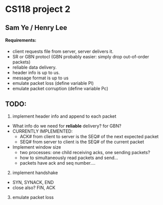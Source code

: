 # CS118 project 2
## Sam Ye / Henry Lee

#### Requirements:
- client requests file from server, server delivers it.
- SR or GBN protocl (GBN probably easier: simply drop out-of-order packets)
- reliable data delivery.
- header info is up to us.
- message format is up to us
- emulate packet loss (define variable Pl)
- emulate packet corruption (define variable Pc)


## TODO:
1. implement header info and append to each packet
  - What info do we need for **reliable** delivery? for GBN?
  - CURRENTLY IMPLEMENTED: 
    - ACK# from client to server is the SEQ# of the next expected packet
    - SEQ# from server to client is the SEQ# of the current packet  
  - Implement window size
    - two processes: one child receiving acks, one sending packets?
    - how to simultaneously read packets and send...
    - packets have ack and seq number....
    	    
2. implement handshake
  - SYN, SYNACK, END
  - close also? FIN, ACK
3. emulate packet loss
   
